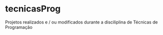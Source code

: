# tecnicasProg
Projetos realizados e / ou modificados durante a disciliplina de Técnicas de Programação
